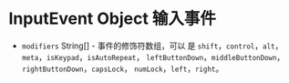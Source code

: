 # InputEvent Object 输入事件

* `modifiers` String[] - 事件的修饰符数组，可以 是 `shift`，`control`，`alt`，`meta`，`isKeypad`，`isAutoRepeat`， `leftButtonDown`，`middleButtonDown`，`rightButtonDown`，`capsLock`， `numLock`，`left`，`right`。
